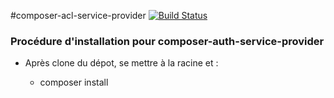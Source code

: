 #composer-acl-service-provider [![Build Status](http://drone.etna-alternance.net/github.com/etna-alternance/composer-acl-service-provider/status.svg?branch=master)](http://drone.etna-alternance.net/github.com/etna-alternance/composer-auth-service-provider)

### Procédure d'installation pour composer-auth-service-provider

* Après clone du dépot, se mettre à la racine et :

    * composer install
